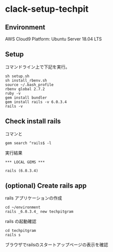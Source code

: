 # clack-setup-techpit

## Environment
AWS Cloud9
Platform: Ubuntu Server 18.04 LTS

## Setup
コマンドライン上で下記を実行。
```
sh setup.sh
sh install_rbenv.sh
source ~/.bash_profile
rbenv global 2.7.2
ruby -v
gem install bundler
gem install rails -v 6.0.3.4
rails -v
```

## Check install rails
コマンと
```
gem search ^rails$ -l
```

実行結果
```
*** LOCAL GEMS ***

rails (6.0.3.4)
```

## (optional) Create rails app

rails アプリケーションの作成
```
cd ~/environment
rails _6.0.3.4_ new techpitgram
```

rails の起動確認
```
cd techpitgram
rails s
```

ブラウザでrailsのスタートアップページの表示を確認
